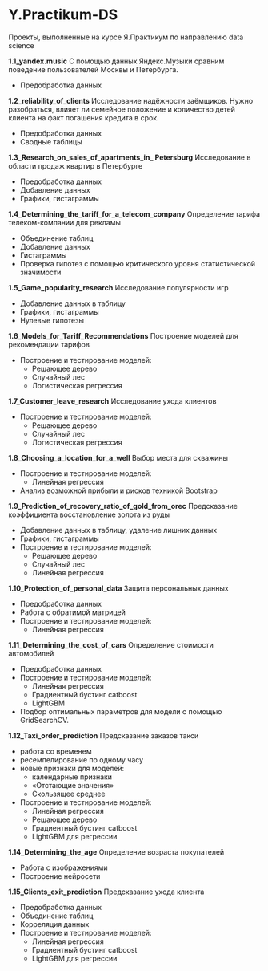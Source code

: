 # Y.Practikum-DS
Проекты, выполненные на курсе Я.Практикум по направлению data science

**1.1_yandex.music**
С помощью данных Яндекс.Музыки сравним поведение пользователей Москвы и Петербурга.
- Предобработка данных

**1.2_reliability_of_clients**
Исследование надёжности заёмщиков. Нужно разобраться, влияет ли семейное положение и количество детей клиента на факт погашения кредита в срок.
- Предобработка данных
- Сводные таблицы

**1.3_Research_on_sales_of_apartments_in_ Petersburg**
Исследование в области продаж квартир в Петербурге
- Предобработка данных
- Добавление данных
- Графики, гистаграммы

**1.4_Determining_the_tariff_for_a_telecom_company**
Определение тарифа телеком-компании для рекламы
- Объединение таблиц
- Добавление данных
- Гистаграммы
- Проверка гипотез с помощью критического уровня статистической значимости

**1.5_Game_popularity_research**
Исследование популярности игр
- Добавление данных в таблицу
- Графики, гистаграммы
- Нулевые гипотезы

**1.6_Models_for_Tariff_Recommendations**
Построение моделей для рекомендации тарифов
- Построение и тестирование моделей:
   - Решающее дерево
   - Случайный лес
   - Логистическая регрессия

**1.7_Customer_leave_research**
Исследование ухода клиентов
- Построение и тестирование моделей:
   - Решающее дерево
   - Случайный лес
   - Логистическая регрессия

**1.8_Choosing_a_location_for_a_well**
Выбор места для скважины
- Построение и тестирование моделей:
   - Линейная регрессия
- Анализ возможной прибыли и рисков техникой Bootstrap

**1.9_Prediction_of_recovery_ratio_of_gold_from_orec**
Предсказание коэффициента восстановление золота из руды
- Добавление данных в таблицу, удаление лишних данных
- Графики, гистаграммы
- Построение и тестирование моделей:
   - Решающее дерево
   - Случайный лес
   - Линейная регрессия

**1.10_Protection_of_personal_data**
Защита персональных данных
- Предобработка данных
- Работа с обратимой матрицей
- Построение и тестирование моделей:
   - Линейная регрессия

**1.11_Determining_the_cost_of_cars**
Определение стоимости автомобилей
- Предобработка данных
- Построение и тестирование моделей:
   - Линейная регрессия
   - Градиентный бустинг catboost
   - LightGBM
- Подбор оптимальных параметров для модели с помощью GridSearchCV.

**1.12_Taxi_order_prediction**
Предсказание заказов такси
- работа со временем
- ресемпелирование по одному часу
- новые признаки для моделей:
  - календарные признаки
  - «Отстающие значения»
  - Скользящее среднее
- Построение и тестирование моделей:
  - Линейная регрессия
  - Решающее дерево
  - Градиентный бустинг catboost
  - LightGBM для регрессии

**1.14_Determining_the_age**
Определение возраста покупателей
- Работа с изображениями
- Построение нейросети

**1.15_Clients_exit_prediction**
Предсказание ухода клиента
- Предобработка данных
- Объединение таблиц
- Корреляция данных
- Построение и тестирование моделей:
  - Линейная регрессия
  - Градиентный бустинг catboost
  - LightGBM для регрессии